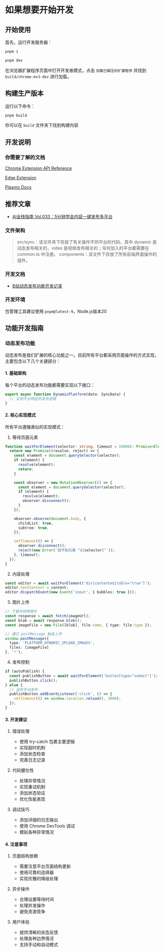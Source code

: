 # 如果想要开始开发

## 开始使用

首先，运行开发服务器：

```bash
pnpm i

pnpm dev
```

在浏览器扩展程序页面中打开开发者模式，点击 `加载已解压的扩展程序` 并找到 `build/chrome-mv3-dev` 进行加载。

## 构建生产版本

运行以下命令：

```bash
pnpm build
```

你可以在 `build` 文件夹下找到构建内容

## 开发说明

### 你需要了解的文档

[Chrome Extension API Reference](https://developer.chrome.com/docs/extensions/reference/api)

[Edge Extension](https://learn.microsoft.com/en-us/microsoft-edge/extensions-chromium/)

[Plasmo Docs](https://docs.plasmo.com/)

## 推荐文章

- [AI全栈指南 Vol.033：5分钟学会内容一键发布多平台](https://mp.weixin.qq.com/s/K7yh6EsBLOGJzl8Gh8SwLw)

### 文件架构

> src/sync：该文件夹下存放了有关操作不同平台的代码，其中 dynamic 是动态发布相关的，video 是视频发布相关的；任何加入的平台都需要在 common.ts 中注册。
> components：该文件下存放了所有前端界面操作的组件。

### 开发文档

- [B站动态发布功能开发记录](development/bilibili-dynamic.md)

### 开发环境

包管理工具建议使用 `pnpm@latest-9`，Node.js版本20

## 功能开发指南

### 动态发布功能

动态发布是我们扩展的核心功能之一。目前所有平台都采用页面操作的方式实现，主要包含以下几个关键部分：

#### 1. 基础架构

每个平台的动态发布功能都需要实现以下接口：
```typescript
export async function DynamicPlatform(data: SyncData) {
  // 实现平台特定的发布逻辑
}
```

#### 2. 核心实现模式

所有平台遵循类似的实现模式：

1. 等待页面元素
```typescript
function waitForElement(selector: string, timeout = 10000): Promise<Element> {
  return new Promise((resolve, reject) => {
    const element = document.querySelector(selector);
    if (element) {
      resolve(element);
      return;
    }

    const observer = new MutationObserver(() => {
      const element = document.querySelector(selector);
      if (element) {
        resolve(element);
        observer.disconnect();
      }
    });

    observer.observe(document.body, {
      childList: true,
      subtree: true,
    });

    setTimeout(() => {
      observer.disconnect();
      reject(new Error(`找不到元素 "${selector}"`));
    }, timeout);
  });
}
```

2. 内容处理
```typescript
const editor = await waitForElement('div[contenteditable="true"]');
editor.textContent = content;
editor.dispatchEvent(new Event('input', { bubbles: true }));
```

3. 图片上传
```typescript
// 下载并转换图片
const response = await fetch(imageUrl);
const blob = await response.blob();
const imageFile = new File([blob], file.name, { type: file.type });

// 通过 postMessage 触发上传
window.postMessage({ 
  type: 'PLATFORM_DYNAMIC_UPLOAD_IMAGES', 
  files: [imageFile] 
}, '*');
```

4. 发布控制
```typescript
if (autoPublish) {
  const publishButton = await waitForElement('button[type="submit"]');
  publishButton.click();
} else {
  // 监听手动发布
  publishButton.addEventListener('click', () => {
    setTimeout(() => window.location.reload(), 3000);
  });
}
```

#### 3. 开发建议

1. 错误处理
   - 使用 try-catch 包裹主要逻辑
   - 实现超时机制
   - 添加状态检查
   - 完善日志记录

2. 代码健壮性
   - 处理异常情况
   - 实现重试机制
   - 添加状态验证
   - 优化性能表现

3. 调试技巧
   - 添加详细的日志输出
   - 使用 Chrome DevTools 调试
   - 模拟各种异常情况

#### 4. 注意事项

1. 页面结构依赖
   - 需要注意平台页面结构更新
   - 使用可靠的选择器
   - 实现优雅的降级处理

2. 异步操作
   - 合理设置等待时间
   - 处理并发操作
   - 避免资源竞争

3. 用户体验
   - 提供清晰的状态反馈
   - 处理各种边界情况
   - 支持手动和自动模式